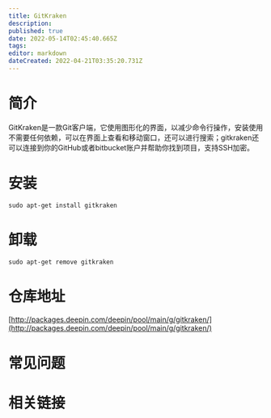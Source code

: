 ```yaml
---
title: GitKraken
description: 
published: true
date: 2022-05-14T02:45:40.665Z
tags: 
editor: markdown
dateCreated: 2022-04-21T03:35:20.731Z
---
```


# 简介

GitKraken是一款Git客户端，它使用图形化的界面，以减少命令行操作，安装使用不需要任何依赖，可以在界面上查看和移动窗口，还可以进行搜索；gitkraken还可以连接到你的GitHub或者bitbucket账户并帮助你找到项目，支持SSH加密。

# 安装

`sudo apt-get install gitkraken`

# 卸载

`sudo apt-get remove gitkraken`

# 仓库地址

[http://packages.deepin.com/deepin/pool/main/g/gitkraken/](http://packages.deepin.com/deepin/pool/main/g/gitkraken/)


# 常见问题


# 相关链接